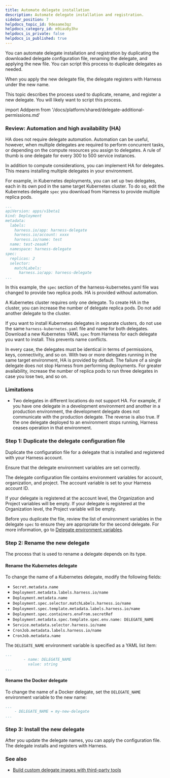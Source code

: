 ```yaml
---
title: Automate delegate installation
description: Automate delegate installation and registration.
sidebar_position: 7
helpdocs_topic_id: 9deaame3qz
helpdocs_category_id: m9iau0y3hv
helpdocs_is_private: false
helpdocs_is_published: true
---
```


You can automate delegate installation and registration by duplicating the downloaded delegate configuration file, renaming the delegate, and applying the new file. You can script this process to duplicate delegates as needed.

When you apply the new delegate file, the delegate registers with Harness under the new name.

This topic describes the process used to duplicate, rename, and register a new delegate. You will likely want to script this process.

import Addperm from '/docs/platform/shared/delegate-additional-permissions.md'

<Addperm />

### Review: Automation and high availability (HA)

HA does not require delegate automation. Automation can be useful, however, when multiple delegates are required to perform concurrent tasks, or depending on the compute resources you assign to delegates. A rule of thumb is one delegate for every 300 to 500 service instances.

In addition to compute considerations, you can implement HA for delegates. This means installing multiple delegates in your environment.

For example, in Kubernetes deployments, you can set up two delegates, each in its own pod in the same target Kubernetes cluster. To do so, edit the Kubernetes delegate `spec` you download from Harness to provide multiple replica pods.


```yaml
...
apiVersion: apps/v1beta1
kind: Deployment
metadata:
  labels:
    harness.io/app: harness-delegate
    harness.io/account: xxxx
    harness.io/name: test
  name: test-zeaakf
  namespace: harness-delegate
spec:
  replicas: 2
  selector:
    matchLabels:
      harness.io/app: harness-delegate
...
```

In this example, the `spec` section of the harness-kubernetes.yaml file was changed to provide two replica pods. HA is provided without automation.

A Kubernetes cluster requires only one delegate. To create HA in the cluster, you can increase the number of delegate replica pods. Do not add another delegate to the cluster.

If you want to install Kubernetes delegates in separate clusters, do not use the same `harness-kubernetes.yaml` file and name for both delegates. Download a new Kubernetes YAML `spec` from Harness for each delegate you want to install. This prevents name conflicts.

In every case, the delegates must be identical in terms of permissions, keys, connectivity, and so on. With two or more delegates running in the same target environment, HA is provided by default. The failure of a single delegate does not stop Harness from performing deployments. For greater availability, increase the number of replica pods to run three delegates in case you lose two, and so on.


### Limitations

* Two delegates in different locations do not support HA. For example, if you have one delegate in a development environment and another in a production environment, the development delegate does not communicate with the production delegate. The reverse is also true. If the one delegate deployed to an environment stops running, Harness ceases operation in that environment.

### Step 1: Duplicate the delegate configuration file

Duplicate the configuration file for a delegate that is installed and registered with your Harness account.

Ensure that the delegate environment variables are set correctly.

The delegate configuration file contains environment variables for account, organization, and project. The account variable is set to your Harness account ID.

If your delegate is registered at the account level, the Organization and Project variables will be empty. If your delegate is registered at the Organization level, the Project variable will be empty.

Before you duplicate the file, review the list of environment variables in the delegate `spec` to ensure they are appropriate for the second delegate. For more information, go to [Delegate environment variables](../delegate-reference/delegate-environment-variables/).

### Step 2: Rename the new delegate

The process that is used to rename a delegate depends on its type.

#### Rename the Kubernetes delegate

To change the name of a Kubernetes delegate, modify the following fields:

* `Secret.metadata.name`
* `Deployment.metadata.labels.harness.io/name`
* `Deployment.metadata.name`
* `Deployment.spec.selector.matchLabels.harness.io/name`
* `Deployment.spec.template.metadata.labels.harness.io/name`
* `Deployment.spec.containers.envFrom.secretRef`
* `Deployment.metadata.spec.template.spec.env.name: DELEGATE_NAME`
* `Service.metadata.selector.harness.io/name`
* `CronJob.metadata.labels.harness.io/name`
* `CronJob.metadata.name`

The `DELEGATE_NAME` environment variable is specified as a YAML list item:

```yaml
...
        - name: DELEGATE_NAME
          value: string
...
```

#### Rename the Docker delegate

To change the name of a Docker delegate, set the `DELEGATE_NAME` environment variable to the new name:

```yaml
...
    - DELEGATE_NAME = my-new-delegate
...
```

### Step 3: Install the new delegate

After you update the delegate names, you can apply the configuration file. The delegate installs and registers with Harness.

### See also

* [Build custom delegate images with third-party tools](/docs/platform/delegates/install-delegates/build-custom-delegate-images-with-third-party-tools.md)
